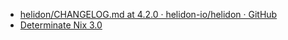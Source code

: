 - [helidon/CHANGELOG.md at 4.2.0 · helidon-io/helidon · GitHub](https://github.com/helidon-io/helidon/blob/4.2.0/CHANGELOG.md)
- [Determinate Nix 3.0](https://determinate.systems/posts/determinate-nix-30/)